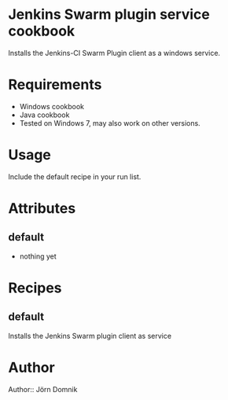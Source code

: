 # Jenkins Swarm plugin service cookbook

Installs the Jenkins-CI Swarm Plugin client as a windows service.

# Requirements

* Windows cookbook
* Java cookbook
* Tested on Windows 7, may also work on other versions.

# Usage

Include the default recipe in your run list.

# Attributes

default
-------

* nothing yet 

# Recipes

default
-------

Installs the Jenkins Swarm plugin client as service

# Author

Author:: Jörn Domnik
